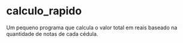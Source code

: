 # calculo_rapido
 Um pequeno programa que calcula o valor total em reais baseado na quantidade de notas de cada cédula.
